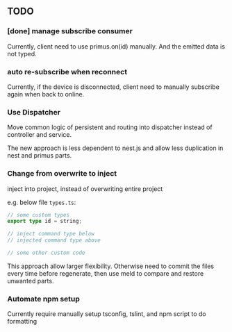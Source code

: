 ## TODO

### [done] manage subscribe consumer
Currently, client need to use primus.on(id) manually.
And the emitted data is not typed.

### auto re-subscribe when reconnect
Currently, if the device is disconnected,
client need to manually subscribe again when back to online.

### Use Dispatcher
Move common logic of persistent and routing
into dispatcher
instead of controller and service.

The new approach is less dependent to nest.js
and allow less duplication in nest and primus parts.

### Change from overwrite to inject
inject into project,
instead of overwriting entire project

e.g. below file `types.ts`:
```typescript
// some custom types
export type id = string;

// inject command type below
// injected command type above

// some other custom code
```

This approach allow larger flexibility.
Otherwise need to commit the files every time before regenerate, then use meld to compare and restore unwanted parts.

### Automate npm setup
Currently require manually setup tsconfig, tslint, and npm script to do formatting

